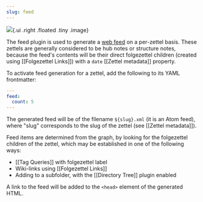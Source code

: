 ```yaml
---
slug: feed
---
```


![](https://upload.wikimedia.org/wikipedia/en/thumb/4/43/Feed-icon.svg/1920px-Feed-icon.svg.png){.ui .right .floated .tiny .image}

The feed plugin is used to generate a [web feed] on a per-zettel basis. These zettels are generally considered to be hub notes or structure notes, because the feed's contents will be their direct folgezettel children (created using [[Folgezettel Links]]) with a `date` [[Zettel metadata]] property.

To activate feed generation for a zettel, add the following to its YAML frontmatter:

```yaml
---
feed:
  count: 5
---
```

The generated feed will be of the filename `${slug}.xml` (it is an Atom feed), where "slug" corresponds to the slug of the zettel (see [[Zettel metadata]]).

Feed items are determined from the graph, by looking for the folgezettel children of the zettel, which may be established in one of the following ways:

- [[Tag Queries]] with folgezettel label
- Wiki-links using [[Folgezettel Links]]
- Adding to a subfolder, with the [[Directory Tree]] plugin enabled

A link to the feed will be added to the `<head>` element of the generated HTML.

[web feed]: https://en.wikipedia.org/wiki/Web_feed
